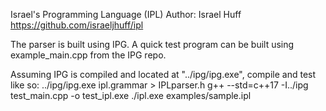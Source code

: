 Israel's Programming Language (IPL)
Author: Israel Huff
https://github.com/israeljhuff/ipl

The parser is built using IPG.
A quick test program can be built using example_main.cpp from the IPG repo.

Assuming IPG is compiled and located at "../ipg/ipg.exe", compile and test like so:
  ../ipg/ipg.exe ipl.grammar > IPLparser.h
  g++ --std=c++17 -I../ipg test_main.cpp -o test_ipl.exe
  ./ipl.exe examples/sample.ipl
